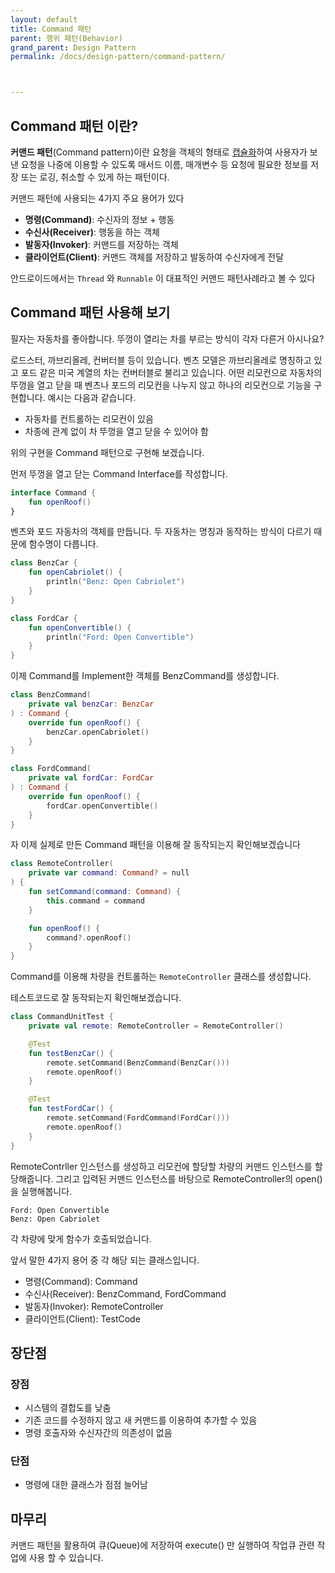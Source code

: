 ```yaml
---
layout: default
title: Command 패턴
parent: 행위 패턴(Behavior)
grand_parent: Design Pattern
permalink: /docs/design-pattern/command-pattern/



---
```




## Command 패턴 이란?

**커맨드 패턴**(Command pattern)이란 요청을 객체의 형태로 [캡슐화](https://ko.wikipedia.org/wiki/캡슐화)하여 사용자가 보낸 요청을 나중에 이용할 수 있도록 매서드 이름, 매개변수 등 요청에 필요한 정보를 저장 또는 로깅, 취소할 수 있게 하는 패턴이다.

커맨드 패턴에 사용되는 4가지 주요 용어가 있다

- **명령(Command)**: 수신자의 정보 + 행동
- **수신사(Receiver)**: 행동을 하는 객체
- **발동자(Invoker)**: 커맨드를 저장하는 객체
- **클라이언트(Client)**: 커맨드 객체를 저장하고 발동하여 수신자에게 전달

안드로이드에서는 `Thread` 와 `Runnable` 이 대표적인 커맨드 패턴사례라고 볼 수 있다

## Command 패턴 사용해 보기

필자는 자동차를 좋아합니다. 뚜껑이 열리는 차를 부르는 방식이 각자 다른거 아시나요?

로드스터, 까브리올레, 컨버터블 등이 있습니다. 벤츠 모델은 까브리올레로 명칭하고 있고 포드 같은 미국 계열의 차는 컨버터블로 불리고 있습니다. 어떤 리모컨으로 자동차의 뚜껑을 열고 닫을 때 벤츠나 포드의 리모컨을 나누지 않고 하나의 리모컨으로 기능을 구현합니다. 예시는 다음과 같습니다.

- 자동차를 컨트롤하는 리모컨이 있음
- 차종에 관계 없이 차 뚜껑을 열고 닫을 수 있어야 함

위의 구현을 Command 패턴으로 구현해 보겠습니다.

먼저 뚜껑을 열고 닫는 Command Interface를 작성합니다.

```kotlin
interface Command {
    fun openRoof()
}
```

벤츠와 포드 자동차의 객체를 만듭니다. 두 자동차는 명칭과 동작하는 방식이 다르기 때문에 함수명이 다릅니다.

```kotlin
class BenzCar {
    fun openCabriolet() {
        println("Benz: Open Cabriolet")
    }
}
```

```kotlin
class FordCar {
    fun openConvertible() {
        println("Ford: Open Convertible")
    }
}
```

이제 Command를 Implement한 객체를 BenzCommand를 생성합니다.

```kotlin
class BenzCommand(
    private val benzCar: BenzCar
) : Command {
    override fun openRoof() {
        benzCar.openCabriolet()
    }
}
```

```kotlin
class FordCommand(
    private val fordCar: FordCar
) : Command {
    override fun openRoof() {
        fordCar.openConvertible()
    }
}
```

자 이제 실제로 만든 Command 패턴을 이용해 잘 동작되는지 확인해보겠습니다

```kotlin
class RemoteController(
    private var command: Command? = null
) {
    fun setCommand(command: Command) {
        this.command = command
    }

    fun openRoof() {
        command?.openRoof()
    }
}
```

Command를 이용해 차량을 컨트롤하는 `RemoteController` 클래스를 생성합니다.

테스트코드로 잘 동작되는지 확인해보겠습니다.

```kotlin
class CommandUnitTest {
    private val remote: RemoteController = RemoteController()

    @Test
    fun testBenzCar() {
        remote.setCommand(BenzCommand(BenzCar()))
        remote.openRoof()
    }

    @Test
    fun testFordCar() {
        remote.setCommand(FordCommand(FordCar()))
        remote.openRoof()
    }
}
```

RemoteContrller 인스턴스를 생성하고 리모컨에 할당할 차량의 커맨드 인스턴스를 할당해줍니다.
그리고 입력된 커맨드 인스턴스를 바탕으로 RemoteController의 open()을 실행해봅니다. 

```
Ford: Open Convertible
Benz: Open Cabriolet
```

각 차량에 맞게 함수가 호출되었습니다. 



앞서 말한 4가지 용어 중 각 해당 되는 클래스입니다.

- 명령(Command): Command
- 수신사(Receiver): BenzCommand, FordCommand
- 발동자(Invoker): RemoteController
- 클라이언트(Client): TestCode 



## 장단점

### 장점

- 시스템의 결합도를 낮춤
- 기존 코드를 수정하지 않고 새 커맨드를 이용하여 추가할 수 있음
- 명령 호출자와 수신자간의 의존성이 없음

### 단점

- 명령에 대한 클래스가 점점 늘어남



## 마무리

커맨드 패턴을 활용하여 큐(Queue)에 저장하여 execute() 만 실행하여 작업큐 관련 작업에 사용 할 수 있습니다. 



